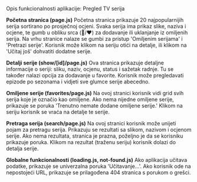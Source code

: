 Opis funkcionalnosti aplikacije: Pregled TV serija

**Početna stranica (page.js)**
Početna stranica prikazuje 20 najpopularnijih serija sortirano po prosječnoj ocjeni. 
Svaka serija ima prikaz slike, naziva i ocjene, te gumb u obliku srca (🤍/❤️) za dodavanje ili uklanjanje iz omiljenih serija.
Na vrhu stranice nalaze se gumbi za pristup 'Omiljenim serijama' i 'Pretrazi serije'.
Korisnik može klikom na seriju otići na detalje, ili klikom na 'Učitaj još' dohvatiti dodatne serije.

**Detalji serije (show/[id]/page.js)**
Ova stranica prikazuje detaljne informacije o seriji: sliku, naziv, ocjenu, status i sažetak radnje.
Tu se također nalazi opcija za dodavanje u favorite.
Korisnik može pregledavati epizode po sezonama i vidjeti sve glumce serije abecedno.

**Omiljene serije (favorites/page.js)**
Na ovoj stranici korisnik vidi grid svih serija koje je označio kao omiljene. 
Ako nema nijedne omiljene serije, prikazuje se poruka 'Trenutno nemate dodane omiljene serije.' 
Klikom na seriju korisnik se vraća na detalje te serije.

**Pretraga serija (search/page.js)**
Na ovoj stranici korisnik može unijeti pojam za pretragu serija. 
Prikazuju se rezultati sa slikom, nazivom i ocjenom serije. 
Ako nema rezultata, stranica je prazna, poželjno je da se korisniku prikazuje poruka. 
Klikom na rezultat (traženu seriju) korisnik dolazi do detalja serije.

**Globalne funkcionalnosti (loading.js, not-found.js)**
Ako aplikacija učitava podatke, prikazuje se univerzalna poruka 'Učitavanje...'.
Ako korisnik ode na nepostojeći URL, prikazuje se prilagođena 404 stranica s porukom o grešci.
